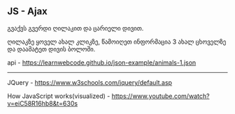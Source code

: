 ## JS - Ajax

გვაქვს გვერდი ღილაკით და ცარიელი დივით.

ღილაკზე ყოველ ახალ კლიკზე, წამოიღეთ ინფორმაცია 3 ახალ ცხოველზე და დაამატეთ დივის ბოლოში.

api - https://learnwebcode.github.io/json-example/animals-1.json

----

JQuery - https://www.w3schools.com/jquery/default.asp

How JavaScript works(visualized) - https://www.youtube.com/watch?v=eiC58R16hb8&t=630s
